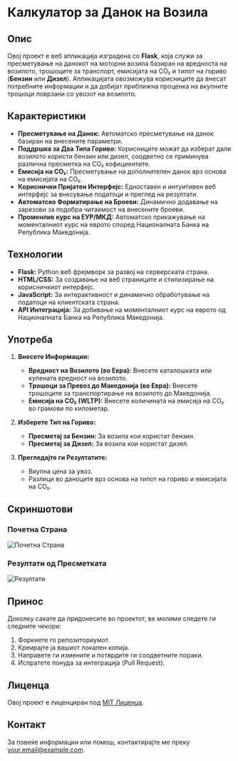 # Калкулатор за Данок на Возила

## Опис

Овој проект е веб апликација изградена со **Flask**, која служи за пресметување на данокот на моторни возила базиран на вредноста на возилото, трошоците за транспорт, емисијата на CO₂ и типот на гориво (**Бензин** или **Дизел**). Апликацијата овозможува корисниците да внесат потребните информации и да добијат приближна проценка на вкупните трошоци поврзани со увозот на возилото.

## Карактеристики

- **Пресметување на Данок:** Автоматско пресметување на данок базиран на внесените параметри.
- **Поддршка за Два Типа Гориво:** Корисниците можат да изберат дали возилото користи бензин или дизел, соодветно се приминува различна пресметка на CO₂ кофициентите.
- **Емисија на CO₂:** Пресметување на дополнителен данок врз основа на емисијата на CO₂.
- **Кориснички Пријатен Интерфејс:** Едноставен и интуитивен веб интерфејс за внесување податоци и преглед на резултати.
- **Автоматско Форматирање на Броеви:** Динамично додавање на зарезови за подобра читаемост на внесените броеви.
- **Променлив курс на ЕУР/МКД:** Автоматско прикажување на моменталниот курс на еврото според Националната Банка на Република Македонија.

## Технологии

- **Flask:** Python веб фрејмворк за развој на серверската страна.
- **HTML/CSS:** За создавање на веб страниците и стилизирање на корисничкиот интерфејс.
- **JavaScript:** За интерактивност и динамично обработување на податоци на клиентската страна.
- **API Интеграција:** За добивање на моменталниот курс на еврото од Националната Банка на Република Македонија.


## Употреба

1. **Внесете Информации:**
   - **Вредност на Возилото (во Евра):** Внесете каталошката или купената вредност на возилото.
   - **Трошоци за Превоз до Македонија (во Евра):** Внесете трошоците за транспортирање на возилото до Македонија.
   - **Емисија на CO₂ (WLTP):** Внесете количината на емисија на CO₂ во грамови по километар.

2. **Изберете Тип на Гориво:**
   - **Пресметај за Бензин:** За возила кои користат бензин.
   - **Пресметај за Дизел:** За возила кои користат дизел.

3. **Прегледајте ги Резултатите:**
   - Вкупна цена за увоз.
   - Разлици во даноците врз основа на типот на гориво и емисијата на CO₂.

## Скриншотови

### Почетна Страна

![Почетна Страна](https://i.imgur.com/YourImageLink.png)

### Резултати од Пресметката

![Резултати](https://i.imgur.com/YourImageLink.png)

## Принос

Доколку сакате да придонесите во проектот, ве молиме следете ги следните чекори:

1. Форкнете го репозиториумот.
2. Креирајте ја вашиот локален копија.
3. Направете ги измените и потврдите ги соодветните пораки.
4. Испратете понуда за интеграција (Pull Request).

## Лиценца

Овој проект е лиценциран под [MIT Лиценца](LICENSE).

## Контакт

За повеќе информации или помош, контактирајте ме преку [your.email@example.com](mailto:your.email@example.com).
